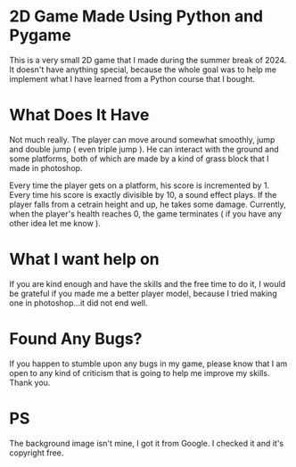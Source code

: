 # 2D Game Made Using Python and Pygame

This is a very small 2D game that I made during the summer break of 2024. It doesn't have anything special,
because the whole goal was to help me implement what I have learned from a Python course that I bought.

# What Does It Have

Not much really. The player can move around somewhat smoothly, jump and double jump ( even triple jump ).
He can interact with the ground and some platforms, both of which are made by a kind of grass block that
I made in photoshop.

Every time the player gets on a platform, his score is incremented by 1. Every time his score is exactly
divisible by 10, a sound effect plays.
If the player falls from a cetrain height and up, he takes some damage. Currently, when the player's health
reaches 0, the game terminates ( if you have any other idea let me know ).

# What I want help on

If you are kind enough and have the skills and the free time to do it, I would be grateful if you made me a
better player model, because I tried making one in photoshop...it did not end well.

# Found Any Bugs?

If you happen to stumble upon any bugs in my game, please know that I am open to any kind of criticism that is
going to help me improve my skills. Thank you.

# PS

The background image isn't mine, I got it from Google. I checked it and it's copyright free.
